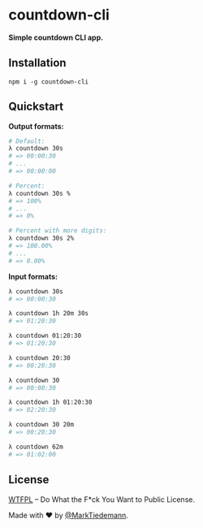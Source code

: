 # countdown-cli

**Simple countdown CLI app.**

## Installation

```
npm i -g countdown-cli
```

## Quickstart

**Output formats:**

```sh
# Default:
λ countdown 30s
# => 00:00:30
# ...
# => 00:00:00

# Percent:
λ countdown 30s %
# => 100%
# ...
# => 0%

# Percent with more digits:
λ countdown 30s 2%
# => 100.00%
# ...
# => 0.00%
```

**Input formats:**

```sh
λ countdown 30s
# => 00:00:30

λ countdown 1h 20m 30s
# => 01:20:30

λ countdown 01:20:30
# => 01:20:30

λ countdown 20:30
# => 00:20:30

λ countdown 30
# => 00:00:30

λ countdown 1h 01:20:30
# => 02:20:30

λ countdown 30 20m
# => 00:20:30

λ countdown 62m
# => 01:02:00
```

## License

[WTFPL](http://www.wtfpl.net/) – Do What the F*ck You Want to Public License.

Made with :heart: by [@MarkTiedemann](https://twitter.com/MarkTiedemannDE).